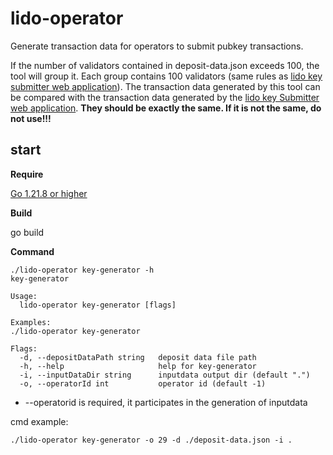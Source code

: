 # lido-operator

Generate transaction data for operators to submit pubkey transactions.

If the number of validators contained in deposit-data.json exceeds 100, the tool will group it.  Each group contains 100 validators (same rules as [lido key submitter web application](https://operators-holesky.testnet.fi/submitter)).  The transaction data generated by this tool can be compared with the transaction data generated by the [lido key Submitter web application](https://operators-holesky.testnet.fi/submitter).  **They should be exactly the same. If it is not the same, do not use!!!**



## start

**Require**

[Go 1.21.8 or higher](https://golang.org/dl/)



**Build**

go build



**Command**

```
./lido-operator key-generator -h                                                        
key-generator

Usage:
  lido-operator key-generator [flags]

Examples:
./lido-operator key-generator

Flags:
  -d, --depositDataPath string   deposit data file path
  -h, --help                     help for key-generator
  -i, --inputDataDir string      inputdata output dir (default ".")
  -o, --operatorId int           operator id (default -1)
```

- --operatorid is required,  it participates in the generation of inputdata



cmd example: 

```
./lido-operator key-generator -o 29 -d ./deposit-data.json -i .
```

